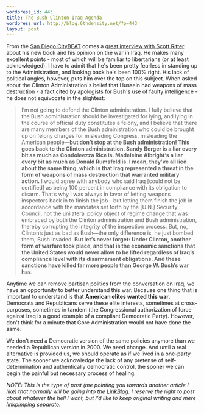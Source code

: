 ```yaml
--- 
wordpress_id: 443
title: The Bush-Clinton Iraq Agenda
wordpress_url: http://blog.6thdensity.net/?p=443
layout: post
---
```

<p>From the <a href="http://www.sdcitybeat.com/">San Diego CityBEAT</a> comes a <a href="http://www.sdcitybeat.com/article.php?id=4281">great interview with Scott Ritter</a> about his new book and his opinion on the war in Iraq.  He makes many excellent points - most of which will be familiar to libertarians (or at least acknowledged).  I have to admit that he's been pretty fearless in standing up to the Administration, and looking back he's been 100% right.  His lack of political angles, however, puts him over the top on this subject.  When asked about the Clinton Administration's belief that Hussein had weapons of mass destruction - a fact cited by apologists for Bush's use of faulty intelligence - he does not equivocate in the slightest:<blockquote>I’m not going to defend the Clinton administration. I fully believe that the Bush administration should be investigated for lying, and lying in the course of official duty constitutes a felony, and I believe that there are many members of the Bush administration who could be brought up on felony charges for misleading Congress, misleading the American people—<b>but don’t stop at the Bush administration! This goes back to the Clinton administration. Sandy Berger is a liar every bit as much as Condoleezza Rice is. Madeleine Albright’s a liar every bit as much as Donald Rumsfeld is. I mean, they’ve all lied about the same thing, which is that Iraq represented a threat in the form of weapons of mass destruction that warranted military action.</b> I would agree with anybody who said Iraq [could not be certified] as being 100 percent in compliance with its obligation to disarm. That’s why I was always in favor of letting weapons inspectors back in to finish the job—but letting them finish the job in accordance with the mandates set forth by the [U.N.] Security Council, not the unilateral policy object of regime change that was embraced by both the Clinton administration and Bush administration, thereby corrupting the integrity of the inspection process. But, no, Clinton’s just as bad as Bush—the only difference is, he just bombed them; Bush invaded. <b>But let’s never forget: Under Clinton, another form of warfare took place, and that is the economic sanctions that the United States would never allow to be lifted regardless of Iraq’s compliance level with its disarmament obligations. And these sanctions have killed far more people than George W. Bush’s war has.</b></blockquote>Anytime we can remove partisan politics from the conversation on Iraq, we have an opportunity to better understand this war.  Because one thing that is important to understand is that <b>American elites wanted this war</b>.  Democrats and Republicans serve these elite interests, sometimes at cross-purposes, sometimes in tandem (the Congressional authorization of force against Iraq is a good example of a compliant Democratic Party).  However, don't think for a minute that  Gore Administration would not have done the same.</p><p>We don't need a Democratic version of the same policies anymore than we needed a Republican version in 2000.  We need change.  And until a real alternative is provided us, we should operate as if we lived in a one-party state.  The sooner we acknowledge the lack of any pretense of self-determination and authentically democratic control, the sooner we can begin the painful but necessary process of healing.</p><p><i>NOTE: This is the type of post (me pointing you towards another article I like) that normally will be going into the <a href="http://blog.6thdensity.net/?page_id=397">LinkBlog</a>.  I reserve the right to post about whatever the hell I want, but I'd like to keep original writing and mere linkpimping separate.</i></p>
